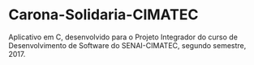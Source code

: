 <h1>Carona-Solidaria-CIMATEC</h1>
<p>Aplicativo em C, desenvolvido para o Projeto Integrador do curso de Desenvolvimento de Software do SENAI-CIMATEC, segundo semestre, 2017.</p>
